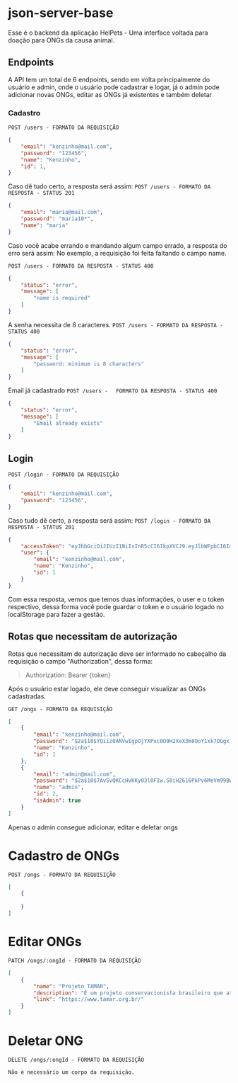 # json-server-base

Esse é o backend da aplicação HelPets - Uma interface voltada para doação para ONGs da causa animal.

## Endpoints
A API tem um total de 6 endpoints, sendo em volta principalmente do usuário e admin, onde o usuário pode cadastrar e logar, já o admin pode adicionar novas ONGs, editar as ONGs já existentes e também deletar

### Cadastro
`POST /users - FORMATO DA REQUISIÇÃO`
```json
{
    "email": "kenzinho@mail.com",
    "password": "123456",
    "name": "Kenzinho",
    "id": 1,
}
```
Caso dê tudo certo, a resposta será assim:
`POST /users - FORMATO DA RESPOSTA - STATUS 201`
``` json
{
    "email": "maria@mail.com",
    "password": "maria10*",
    "name": "maria"
}
```

Caso você acabe errando e mandando algum campo errado, a resposta do erro será assim:
No exemplo, a requisição foi feita faltando o campo name.

`POST /users - FORMATO DA RESPOSTA - STATUS 400 `
```json
{
    "status": "error",
    "message": [
        "name is required"
    ]
}
```

A senha necessita de 8 caracteres.
`POST /users - FORMATO DA RESPOSTA - STATUS 400`

```json
{
    "status": "error",
    "message": [
        "password: minimum is 8 characters"
    ]
}
```

Email já cadastrado
`POST /users - `
`` FORMATO DA RESPOSTA - STATUS 400``
```json
{
    "status": "error",
    "message": [
        "Email already exists"
    ]
}
```
## Login
`POST /login - FORMATO DA REQUISIÇÃO`
```json
{
    "email": "kenzinho@mail.com",
    "password": "123456",
}
```

Caso tudo dê certo, a resposta será assim:
`POST /login - FORMATO DA RESPOSTA - STATUS 201`
``` json
{
	"accessToken": "eyJhbGciOiJIUzI1NiIsInR5cCI6IkpXVCJ9.eyJlbWFpbCI6ImtlbnppbmhvQG1haWwuY29tIiwiaWF0IjoxNjgyNTQ0NzYwLCJleHAiOjE2ODI1NDgzNjAsInN1YiI6IjEifQ.6s9HJpiHPhxrJ7dIJeukxhgfmo73EaPF0LXXE7HD5dY",
	"user": {
		"email": "kenzinho@mail.com",
		"name": "Kenzinho",
		"id": 1
	}
}
```

Com essa resposta, vemos que temos duas informações, o user e o token respectivo, dessa forma você pode guardar o token e o usuário logado no localStorage para fazer a gestão.

## Rotas que necessitam de autorização

Rotas que necessitam de autorização deve ser informado no cabeçalho da requisição o campo "Authorization", dessa forma:
> Authorization: Bearer {token}

Após o usuário estar logado, ele deve conseguir visualizar as ONGs cadastradas.

`GET /ongs - FORMATO DA REQUISIÇÃO`
```json
[
	{
		"email": "kenzinho@mail.com",
		"password": "$2a$10$YQiiz0ANVwIgpOjYXPxc0O9H2XeX3m8OoY1xk7OGgxTnOJnsZU7FO",
		"name": "Kenzinho",
		"id": 1
	},
	{
		"email": "admin@mail.com",
		"password": "$2a$10$7AvSvQKCcHvKKy03l0FIw.S0iH2616PkPv6MeVm99BW.fVOppk/r.",
		"name": "admin",
		"id": 2,
		"isAdmin": true
	}
]
```

Apenas o admin consegue adicionar, editar e deletar ongs

# Cadastro de ONGs
`POST /ongs - FORMATO DA REQUISIÇÃO`
```json
[
    {
        
    }
]

```

# Editar ONGs
`PATCH /ongs/:ongId - FORMATO DA REQUISIÇÃO`
```json
[
    {
        "name": "Projeto TAMAR",
        "description": "É um projeto conservacionista brasileiro que atua na preservação das tartarugas-marinhas ameaçadas de extinção. É uma entidade de direito privado, sem fins lucrativos e fica sediado na Praia do Forte, no município de Mata de São João, no interior do estado da Bahia.",
        "link": "https://www.tamar.org.br/" 
    }
]
```
# Deletar ONG
`DELETE /ongs/:ongId - FORMATO DA REQUISIÇÃO`
```
Não é necessário um corpo da requisição.
```
